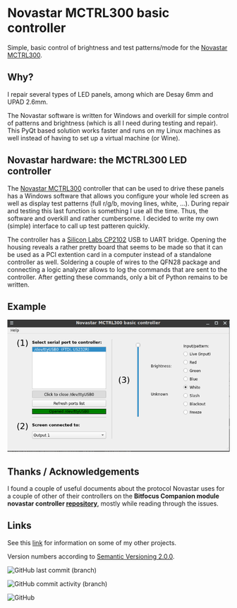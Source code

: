 # Novastar MCTRL300 basic controller

Simple, basic control of brightness and test patterns/mode for the [Novastar MCTRL300](https://www.novastar.tech/products/controller/mctrl300/).

## Why?
I repair several types of LED panels, among which are Desay 6mm and UPAD 2.6mm.

The Novastar software is written for Windows and overkill for simple control of patterns and brightness (which is all I need during testing and repair). This PyQt based solution works faster and runs on my Linux machines as well instead of having to set up a virtual machine (or Wine).

## Novastar hardware: the MCTRL300 LED controller

The [Novastar MCTRL300](https://www.novastar.tech/products/controller/mctrl300/) controller that can be used to drive these panels has a Windows software that allows you configure your whole led screen as well as display test patterns (full r/g/b, moving lines, white, ...). During repair and testing this last function is something I use all the time. Thus, the software and overkill and rather cumbersome. I decided to write my own (simple) interface to call up test patteren quickly.

The controller has a [Silicon Labs CP2102](https://www.silabs.com/interface/usb-bridges/classic/device.cp2102) USB to UART bridge. Opening the housing reveals a rather pretty board that seems to be made so that it can be used as a PCI extention card in a computer instead of a standalone controller as well. Soldering a couple of wires to the QFN28 package and connecting a logic analyzer allows to log the commands that are sent to the controller. After getting these commands, only a bit of Python remains to be written.

## Example

![Screenshot of beta version](/assets/images/screenshot.png)

## Thanks / Acknowledgements

I found a couple of useful documents about the protocol Novastar uses for a couple of other of their controllers on the __Bitfocus Companion module novastar controller [repository](https://github.com/bitfocus/companion-module-novastar-controller)__, mostly while reading through the issues.

## Links


See this [link](www.vansteenwegen.org) for information on some of my other projects.

Version numbers according to [Semantic Versioning 2.0.0](https://semver.org/).

![GitHub last commit (branch)](https://img.shields.io/github/last-commit/dietervansteenwegen/Novastar_MCTRL300_basic_controller/develop?style=plastic)

![GitHub commit activity (branch)](https://img.shields.io/github/commit-activity/w/dietervansteenwegen/Novastar_MCTRL300_basic_controller/develop?style=plastic)

![GitHub](https://img.shields.io/github/license/dietervansteenwegen/Novastar_MCTRL300_basic_controller?style=plastic)